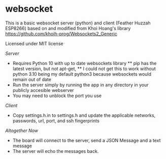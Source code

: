 # websocket

This is a basic websocket server (python) and client (Feather Huzzah ESP8266)
based on and modified from Khoi Hoang's library https://github.com/khoih-prog/Websockets2_Generic

Licensed under MIT license

*Server* 

* Requires Python 10 with up to date websockets library 
** pip has the latest version, but not apt-get, 
** I could not get this to work without python 3.10 being my default python3 because websockets would remain out of date
* Run the server simply by running the app in any directory in your publicly accesible webserver
* You may need to unblock the port you use

*Client*

* Copy settings.h.in to settings.h and update the applicable networks, passwords, url, port, and
  ssh fingerprints
  
*Altogether Now*

* The board will connect to the server, send a JSON Message and a text message
* The server will echo the messages back.
